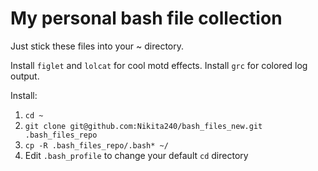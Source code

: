 # My personal bash file collection

Just stick these files into your ~ directory.

Install `figlet` and `lolcat` for cool motd effects. Install `grc` for colored log output.

Install:
1. `cd ~`
2. `git clone git@github.com:Nikita240/bash_files_new.git .bash_files_repo`
3. `cp -R .bash_files_repo/.bash* ~/`
4. Edit `.bash_profile` to change your default `cd` directory
